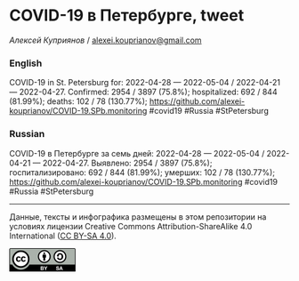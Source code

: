 COVID-19 в Петербурге, tweet
============================

*Алексей Куприянов* /
<a href="mailto:alexei.kouprianov@gmail.com" class="email">alexei.kouprianov@gmail.com</a>

### English

COVID-19 in St. Petersburg for: 2022-04-28 — 2022-05-04 / 2022-04-21 —
2022-04-27. Сonfirmed: 2954 / 3897 (75.8%); hospitalized: 692 / 844
(81.99%); deaths: 102 / 78 (130.77%);
<a href="https://github.com/alexei-kouprianov/COVID-19.SPb.monitoring" class="uri">https://github.com/alexei-kouprianov/COVID-19.SPb.monitoring</a>
\#covid19 \#Russia \#StPetersburg

### Russian

COVID-19 в Петербурге за семь дней: 2022-04-28 — 2022-05-04 / 2022-04-21
— 2022-04-27. Выявлено: 2954 / 3897 (75.8%); госпитализировано: 692 /
844 (81.99%); умерших: 102 / 78 (130.77%);
<a href="https://github.com/alexei-kouprianov/COVID-19.SPb.monitoring" class="uri">https://github.com/alexei-kouprianov/COVID-19.SPb.monitoring</a>
\#covid19 \#Russia \#StPetersburg

------------------------------------------------------------------------

Данные, тексты и инфографика размещены в этом репозитории на условиях
лицензии Creative Commons Attribution-ShareAlike 4.0 International ([CC
BY-SA 4.0](https://creativecommons.org/licenses/by-sa/4.0/)).

![](../misc/CC-BY-SA-icon.png "CC-BY-SA")
